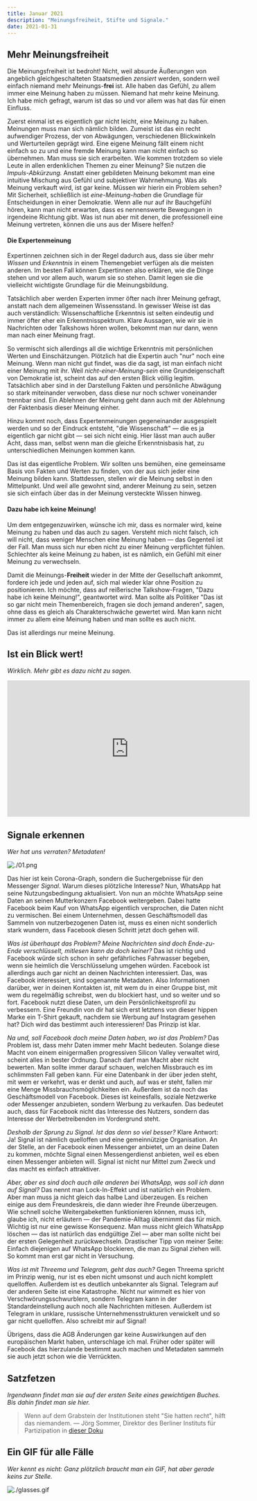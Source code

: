 ```yaml
---
title: Januar 2021
description: "Meinungsfreiheit, Stifte und Signale."
date: 2021-01-31
---
```


## Mehr Meinungsfreiheit

Die Meinungsfreiheit ist bedroht! Nicht, weil absurde Äußerungen von angeblich gleichgeschalteten Staatsmedien _zensiert_ werden, sondern weil einfach niemand mehr Meinungs-**frei** ist. Alle haben das Gefühl, zu allem immer eine Meinung haben zu müssen. Niemand hat mehr keine Meinung. Ich habe mich gefragt, warum ist das so und vor allem was hat das für einen Einfluss.

Zuerst einmal ist es eigentlich gar nicht leicht, eine Meinung zu haben. Meinungen muss man sich nämlich bilden. Zumeist ist das ein recht aufwendiger Prozess, der von Abwägungen, verschiedenen Blickwinkeln und Werturteilen geprägt wird. Eine eigene Meinung fällt einem nicht einfach so zu und eine fremde Meinung kann man nicht einfach so übernehmen. Man muss sie sich erarbeiten. Wie kommen trotzdem so viele Leute in allen erdenklichen Themen zu einer Meinung? Sie nutzen die _Impuls-Abkürzung._ Anstatt einer gebildeten Meinung bekommt man eine intuitive Mischung aus Gefühl und subjektiver Wahrnehmung. Was als Meinung verkauft wird, ist gar keine. Müssen wir hierin ein Problem sehen? Mit Sicherheit, schließlich ist _eine-Meinung-haben_ die Grundlage für Entscheidungen in einer Demokratie. Wenn alle nur auf ihr Bauchgefühl hören, kann man nicht erwarten, dass es nennenswerte Bewegungen in irgendeine Richtung gibt. Was ist nun aber mit denen, die professionell eine Meinung vertreten, können die uns aus der Misere helfen?

#### Die Expertenmeinung

Expertinnen zeichnen sich in der Regel dadurch aus, dass sie über mehr _Wissen_ und _Erkenntnis_ in einem Themengebiet verfügen als die meisten anderen. Im besten Fall können Expertinnen also erklären, wie die Dinge stehen und vor allem auch, warum sie so stehen. Damit legen sie die vielleicht wichtigste Grundlage für die Meinungsbildung.

Tatsächlich aber werden Experten immer öfter nach ihrer Meinung gefragt, anstatt nach dem allgemeinen Wissensstand. In gewisser Weise ist das auch verständlich: Wissenschaftliche Erkenntnis ist selten eindeutig und immer öfter eher ein Erkenntnisspektrum. Klare Aussagen, wie wir sie in Nachrichten oder Talkshows hören wollen, bekommt man nur dann, wenn man nach einer Meinung fragt.

So vermischt sich allerdings all die wichtige Erkenntnis mit persönlichen Werten und Einschätzungen. Plötzlich hat die Expertin auch "nur" noch eine Meinung. Wenn man nicht gut findet, was die da sagt, ist man einfach nicht einer Meinung mit ihr. Weil _nicht-einer-Meinung-sein_ eine Grundeigenschaft von Demokratie ist, scheint das auf den ersten Blick völlig legitim. Tatsächlich aber sind in der Darstellung Fakten und persönliche Abwägung so stark miteinander verwoben, dass diese nur noch schwer voneinander trennbar sind. Ein Ablehnen der Meinung geht dann auch mit der Ablehnung der Faktenbasis dieser Meinung einher.

Hinzu kommt noch, dass Expertenmeinungen gegeneinander ausgespielt werden und so der Eindruck entsteht, "die Wissenschaft" — die es ja eigentlich gar nicht gibt — sei sich nicht einig. Hier lässt man auch außer Acht, dass man, selbst wenn man die gleiche Erkenntnisbasis hat, zu unterschiedlichen Meinungen kommen kann.

Das ist das eigentliche Problem. Wir sollten uns bemühen, eine gemeinsame Basis von Fakten und Werten zu finden, von der aus sich jeder eine Meinung bilden kann. Stattdessen, stellen wir die Meinung selbst in den Mittelpunkt. Und weil alle gewohnt sind, anderer Meinung zu sein, setzen sie sich einfach über das in der Meinung versteckte Wissen hinweg.

#### Dazu habe ich keine Meinung!

Um dem entgegenzuwirken, wünsche ich mir, dass es normaler wird, keine Meinung zu haben und das auch zu sagen. Versteht mich nicht falsch, ich will nicht, dass weniger Menschen eine Meinung haben — das Gegenteil ist der Fall. Man muss sich nur eben nicht zu einer Meinung verpflichtet fühlen. Schlechter als keine Meinung zu haben, ist es nämlich, ein Gefühl mit einer Meinung zu verwechseln.

Damit die Meinungs-**Freiheit** wieder in der Mitte der Gesellschaft ankommt, fordere ich jede und jeden auf, sich mal wieder klar ohne Position zu positionieren. Ich möchte, dass auf reißerische Talkshow-Fragen, "Dazu habe ich keine Meinung!", geantwortet wird. Man sollte als Politiker "Das ist so gar nicht mein Themenbereich, fragen sie doch jemand anderen", sagen, ohne dass es gleich als Charakterschwäche gewertet wird. Man kann nicht immer zu allem eine Meinung haben und man sollte es auch nicht.

Das ist allerdings nur meine Meinung.

## Ist ein Blick wert!

_Wirklich. Mehr gibt es dazu nicht zu sagen._

<iframe width="560" height="315" src="https://www.youtube-nocookie.com/embed/VkSmaFAuaH4" frameborder="0" allow="accelerometer; autoplay; clipboard-write; encrypted-media; gyroscope; picture-in-picture" ></iframe>

## Signale erkennen

_Wer hat uns verraten? Metadaten!_

![./01.png](./01.png)

Das hier ist kein Corona-Graph, sondern die Suchergebnisse für den Messenger _Signal_. Warum dieses plötzliche Interesse? Nun, WhatsApp hat seine Nutzungsbedingung aktualisiert. Von nun an möchte WhatsApp seine Daten an seinen Mutterkonzern Facebook weitergeben. Dabei hatte Facebook beim Kauf von WhatsApp eigentlich versprochen, die Daten nicht zu vermischen. Bei einem Unternehmen, dessen Geschäftsmodell das Sammeln von nutzerbezogenen Daten ist, muss es einen nicht sonderlich stark wundern, dass Facebook diesen Schritt jetzt doch gehen will.

_Was ist überhaupt das Problem? Meine Nachrichten sind doch Ende-zu-Ende verschlüsselt, mitlesen kann da doch keiner?_ Das ist richtig und Facebook würde sich schon in sehr gefährliches Fahrwasser begeben, wenn sie heimlich die Verschlüsselung umgehen würden. Facebook ist allerdings auch gar nicht an deinen Nachrichten interessiert. Das, was Facebook interessiert, sind sogenannte Metadaten. Also Informationen darüber, wer in deinen Kontakten ist, mit wem du in einer Gruppe bist, mit wem du regelmäßig schreibst, wen du blockiert hast, und so weiter und so fort. Facebook nutzt diese Daten, um dein Persönlichkeitsprofil zu verbessern. Eine Freundin von dir hat sich erst letztens von dieser hippen Marke ein T-Shirt gekauft, nachdem sie Werbung auf Instagram gesehen hat? Dich wird das bestimmt auch interessieren! Das Prinzip ist klar.

_Na und, soll Facebook doch meine Daten haben, wo ist das Problem?_ Das Problem ist, dass mehr Daten immer mehr Macht bedeuten. Solange diese Macht von einem einigermaßen progressiven Silicon Valley verwaltet wird, scheint alles in bester Ordnung. Danach darf man Macht aber nicht bewerten. Man sollte immer darauf schauen, welchen Missbrauch es im schlimmsten Fall geben kann. Für eine Datenbank in der über jeden steht, mit wem er verkehrt, was er denkt und auch, auf was er steht, fallen mir eine Menge Missbrauchsmöglichkeiten ein. Außerdem ist da noch das Geschäftsmodell von Facebook. Dieses ist keinesfalls, soziale Netzwerke oder Messenger anzubieten, sondern Werbung zu verkaufen. Das bedeutet auch, dass für Facebook nicht das Interesse des Nutzers, sondern das Interesse der Werbetreibenden im Vordergrund steht.

_Deshalb der Sprung zu Signal. Ist das denn so viel besser?_ Klare Antwort: Ja! Signal ist nämlich quelloffen und eine gemeinnützige Organisation. An der Stelle, an der Facebook einen Messenger anbietet, um an deine Daten zu kommen, möchte Signal einen Messengerdienst anbieten, weil es eben einen Messenger anbieten will. Signal ist nicht nur Mittel zum Zweck und das macht es einfach attraktiver.

_Aber, aber es sind doch auch alle anderen bei WhatsApp, was soll ich dann auf Signal?_ Das nennt man Lock-In-Effekt und ist natürlich ein Problem. Aber man muss ja nicht gleich das halbe Land überzeugen. Es reichen einige aus dem Freundeskreis, die dann wieder ihre Freunde überzeugen. Wie schnell solche Weitergabeketten funktionieren können, muss ich, glaube ich, nicht erläutern — der Pandemie-Alltag übernimmt das für mich. Wichtig ist nur eine gewisse Konsequenz. Man muss nicht gleich WhatsApp löschen — das ist natürlich das endgültige Ziel — aber man sollte nicht bei der ersten Gelegenheit zurückwechseln. Drastischer Tipp von meiner Seite: Einfach diejenigen auf WhatsApp blockieren, die man zu Signal ziehen will. So kommt man erst gar nicht in Versuchung.

_Was ist mit Threema und Telegram, geht das auch?_ Gegen Threema spricht im Prinzip wenig, nur ist es eben nicht umsonst und auch nicht komplett quelloffen. Außerdem ist es deutlich unbekannter als Signal. Telegram auf der anderen Seite ist eine Katastrophe. Nicht nur wimmelt es hier von Verschwörungsschwurblern, sondern Telegram kann in der Standardeinstellung auch noch alle Nachrichten mitlesen. Außerdem ist Telegram in unklare, russische Unternehmensstrukturen verwickelt und so gar nicht quelloffen. Also schreibt mir auf Signal!

Übrigens, dass die AGB Änderungen gar keine Auswirkungen auf den europäischen Markt haben, unterschlage ich mal. Früher oder später will Facebook das hierzulande bestimmt auch machen und Metadaten sammeln sie auch jetzt schon wie die Verrückten.

## Satzfetzen

_Irgendwann findet man sie auf der ersten Seite eines gewichtigen Buches. Bis dahin findet man sie hier._

> Wenn auf dem Grabstein der Institutionen steht "Sie hatten recht", hilft das niemandem.
> — Jörg Sommer, Direktor des Berliner Instituts für Partizipation in [dieser Doku](https://www.zdf.de/dokumentation/zdfzoom/am-puls-deutschlands---der-querdenker-effekt---kann-uns-corona-spalten-100.html)

## Ein GIF für alle Fälle

_Wer kennt es nicht: Ganz plötzlich braucht man ein GIF, hat aber gerade keins zur Stelle._

![./glasses.gif](./glasses.gif)
